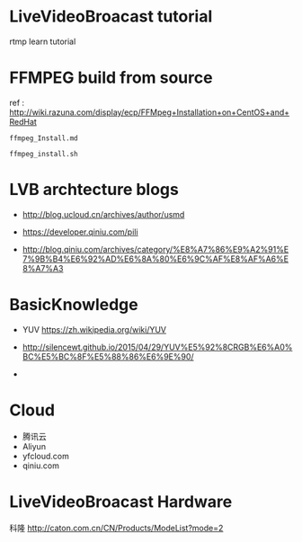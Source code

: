 # LiveVideoBroacast tutorial
rtmp learn tutorial


# FFMPEG build from source 

ref : http://wiki.razuna.com/display/ecp/FFMpeg+Installation+on+CentOS+and+RedHat
    
    ffmpeg_Install.md
    
    ffmpeg_install.sh
    
# LVB archtecture blogs 

- http://blog.ucloud.cn/archives/author/usmd

- https://developer.qiniu.com/pili

- http://blog.qiniu.com/archives/category/%E8%A7%86%E9%A2%91%E7%9B%B4%E6%92%AD%E6%8A%80%E6%9C%AF%E8%AF%A6%E8%A7%A3

# BasicKnowledge

- YUV https://zh.wikipedia.org/wiki/YUV  

- http://silencewt.github.io/2015/04/29/YUV%E5%92%8CRGB%E6%A0%BC%E5%BC%8F%E5%88%86%E6%9E%90/

- 


# Cloud 

- 腾讯云
- Aliyun
- yfcloud.com
- qiniu.com


# LiveVideoBroacast Hardware

科隆 http://caton.com.cn/CN/Products/ModeList?mode=2

